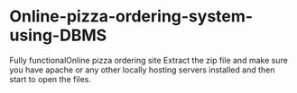# Online-pizza-ordering-system-using-DBMS
Fully functionalOnline pizza ordering site 
Extract the zip file and make sure you have apache or any other locally hosting servers installed and then start to open the files.
